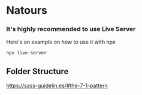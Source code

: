 # Natours

### It's highly recommended to use Live Server
Here's an example on how to use it with npx
```
npx live-server
```

## Folder Structure
https://sass-guidelin.es/#the-7-1-pattern